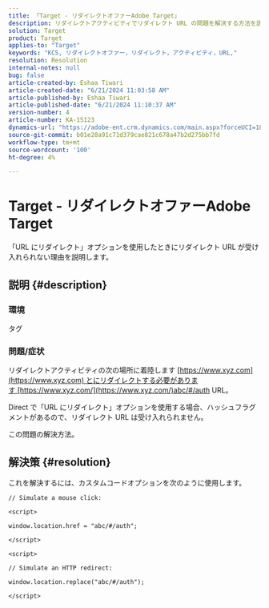 ```yaml
---
title: 「Target - リダイレクトオファーAdobe Target」
description: リダイレクトアクティビティでリダイレクト URL の問題を解決する方法を説明します。
solution: Target
product: Target
applies-to: "Target"
keywords: "KCS, リダイレクトオファー，リダイレクト，アクティビティ，URL,"
resolution: Resolution
internal-notes: null
bug: false
article-created-by: Eshaa Tiwari
article-created-date: "6/21/2024 11:03:58 AM"
article-published-by: Eshaa Tiwari
article-published-date: "6/21/2024 11:10:37 AM"
version-number: 4
article-number: KA-15123
dynamics-url: "https://adobe-ent.crm.dynamics.com/main.aspx?forceUCI=1&pagetype=entityrecord&etn=knowledgearticle&id=fa80c7f2-bd2f-ef11-840a-6045bd029b18"
source-git-commit: b01e28a91c71d379cae821c678a47b2d275bb7fd
workflow-type: tm+mt
source-wordcount: '100'
ht-degree: 4%

---
```


# Target - リダイレクトオファーAdobe Target


「URL にリダイレクト」オプションを使用したときにリダイレクト URL が受け入れられない理由を説明します。

## 説明 {#description}


### 環境

タグ

### 問題/症状

リダイレクトアクティビティの次の場所に着陸します [https://www.xyz.com](https://www.xyz.com) とにリダイレクトする必要があります [https://www.xyz.com/](https://www.xyz.com/)abc/#/auth URL。

Direct で「URL にリダイレクト」オプションを使用する場合、ハッシュフラグメントがあるので、リダイレクト URL は受け入れられません。

この問題の解決方法。


## 解決策 {#resolution}


これを解決するには、カスタムコードオプションを次のように使用します。

`// Simulate a mouse click:`

`<script>`

`window.location.href = "abc/#/auth";`

`</script>`

`<script> `

`// Simulate an HTTP redirect:`

`window.location.replace("abc/#/auth");`

`</script>`
